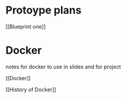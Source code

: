 # Protoype plans

[[Blueprint one]]



# Docker

notes for docker to use in slides and for project 

[[Docker]]

[[History of Docker]]